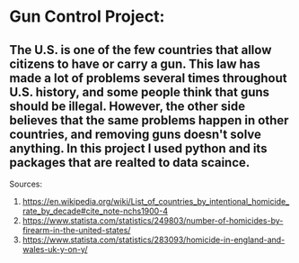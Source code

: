 # Gun Control Project:

The U.S. is one of the few countries that allow citizens to have or carry a gun. This law has made a lot of problems several times throughout U.S. history, and some people think that guns should be illegal. However, the other side believes that the same problems happen in other countries, and removing guns doesn't solve anything.
In this project I used python and its packages that are realted to data scaince. 
----------------------------
Sources: 
1. https://en.wikipedia.org/wiki/List_of_countries_by_intentional_homicide_rate_by_decade#cite_note-nchs1900-4
2. https://www.statista.com/statistics/249803/number-of-homicides-by-firearm-in-the-united-states/
3. https://www.statista.com/statistics/283093/homicide-in-england-and-wales-uk-y-on-y/
